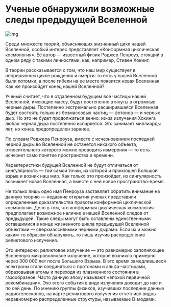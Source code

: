 # Ученые обнаружили возможные следы предыдущей Вселенной

![img](https://mydiscoveries.ru/wp-content/uploads/2017/05/hurricanes-927042_1280-e1495378563569.jpg)

Среди множеств теорий, объясняющих жизненный цикл нашей Вселенной, особый интерес представляет «Конформная циклическая космология». Её автор — известный физик Роджер Пенроуз, стоящий в одном ряду с такими личностями, как, например, Стивен Хокинг.

В теории рассказывается о том, что наш мир существует в непрерывном цикле рождения и смерти: то есть у нашей Вселенной были потомки, а после гибели на ее месте появится новая Вселенная. Как же произойдет конец нашей Вселенной? 

Ученый считает, что в отдаленном будущем все частицы нашей Вселенной, имеющие массу, будут постепенно втянуты в огромные черные дыры. Постепенно экстремально расширившаяся Вселенная будет состоять только из безмассовых частиц — фотонов — и черных дыр. Но это не будет продолжаться вечно: из-за излучения Хокинга любая черная дыра постепенно испаряется. Это занимает миллиарды лет, но конец предопределен заранее.

По словам Роджера Пенроуза, вместе с исчезновением последней черной дыры во Вселенной не останется никакого объекта, относительного которого можно проводить измерения — то есть исчезнет само понятие пространства и времени.

Характеристики будущей Вселенной не будут отличаться от сингулярность — той самой точки, из которой и произошел Большой взрыв и возник наш мир. Как только это произойдет, из сингулярность возникнет новая Вселенная, а вместе с ней новое пространство-время. 

Не только лишь одно имя Пенроуза заставляет обратить внимание на данную теорию — недавние открытия ученых представили определенные доказательства правоты конформной циклической космологии. Дело в том, что конформная циклическая космология предполагает возможное наличие в нашей Вселенной следов от предыдущей. Такие следы могут быть оставлены единственными оставшимися в конце жизненного цикла предыдущей Вселенной объектами — сверхмассивными черными дырами. Если их и можно каким-то образом обнаружить, то лишь изучив распределение реликтового излучения. 

Это интересно: реликтовое излучение — это равномерно заполняющее Вселенную микроволновое излучение, которое возникло примерно через 300 000 лет после Большого Взрыва. В это время замедлившиеся электроны стали соединяться с протонами и альфа-частицами, образовывая атомы и переходя из плазменного состояния в газообразное. Часто данную эпоху называют «эпохой первичной рекомбинации». Эхо этого события в виде излучения доходит до нас и по сей день.
По мнению группы физиков, изучивших последние данные радиотелескопов, на карте реликтового излучения отчетливо видны неравномерно распределенные структуры, называемые B-модами.